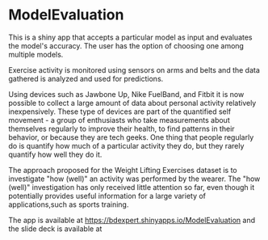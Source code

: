 # ModelEvaluation
This is a shiny app that accepts a particular model as input and evaluates the model's accuracy. The user has the option of choosing one among multiple models.

Exercise activity is monitored using sensors on arms and belts and the data gathered is analyzed and used for predictions. 

Using devices such as Jawbone Up, Nike FuelBand, and Fitbit it is now possible to collect a large amount of data about personal activity relatively inexpensively. These type of devices are part of the quantified self movement - a group of enthusiasts who take measurements about themselves regularly to improve their health, to find patterns in their behavior, or because they are tech geeks. One thing that people regularly do is quantify how much of a particular activity they do, but they rarely quantify how well they do it.

The approach proposed for the Weight Lifting Exercises dataset is to investigate "how (well)" an activity was performed by the wearer. The "how (well)" investigation has only received little attention so far, even though it potentially provides useful information for a large variety of applications,such as sports training.

The app is available at 
https://bdexpert.shinyapps.io/ModelEvaluation
and the slide deck is available at 
